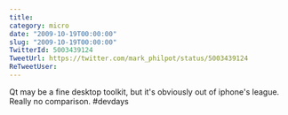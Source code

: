 ```yaml
---
title: 
category: micro
date: "2009-10-19T00:00:00"
slug: "2009-10-19T00:00:00"
TwitterId: 5003439124
TweetUrl: https://twitter.com/mark_philpot/status/5003439124
ReTweetUser: 
---
```


Qt may be a fine desktop toolkit, but it's obviously out of iphone's league. Really no comparison. #devdays
